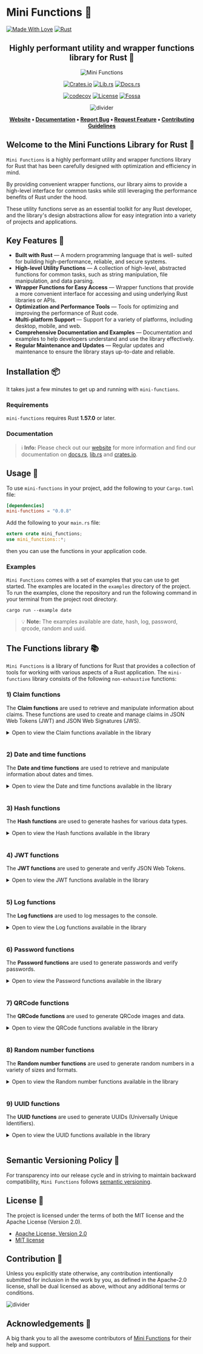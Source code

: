 # Mini Functions 🦀

[![Made With Love][mwl]][6]
[![Rust][made-with-rust-badge]][12]

<!-- markdownlint-disable MD033 -->
<center>

## Highly performant utility and wrapper functions library for Rust 🚀

![Mini Functions][banner]

[![Crates.io][crates-badge]][8]
[![Lib.rs][libs-badge]][10]
[![Docs.rs][docs-badge]][9]

[![codecov][codecov-badge]][13]
[![License][license-badge]][2]
[![Fossa][fossa-badge]][14]

![divider][divider]

**[Website][0]
• [Documentation][9]
• [Report Bug][3]
• [Request Feature][3]
• [Contributing Guidelines][4]**

</center>

## Welcome to the Mini Functions Library for Rust 👋

`Mini Functions` is a highly performant utility and wrapper functions
library for Rust that has been carefully designed with optimization and
efficiency in mind.

By providing convenient wrapper functions, our library aims to provide a
high-level interface for common tasks while still leveraging the
performance benefits of Rust under the hood.

These utility functions serve as an essential toolkit for any Rust
developer, and the library's design abstractions allow for easy
integration into a variety of projects and applications.

## Key Features 🎯

- **Built with Rust** — A modern programming language that is well-
  suited for building high-performance, reliable, and secure systems.
- **High-level Utility Functions** — A collection of high-level,
  abstracted functions for common tasks, such as string manipulation,
  file manipulation, and data parsing.
- **Wrapper Functions for Easy Access** — Wrapper functions that provide
  a more convenient interface for accessing and using underlying Rust
  libraries or APIs.
- **Optimization and Performance Tools** — Tools for optimizing and
  improving the performance of Rust code.
- **Multi-platform Support** — Support for a variety of platforms,
  including desktop, mobile, and web.
- **Comprehensive Documentation and Examples** — Documentation and
  examples to help developers understand and use the library effectively.
- **Regular Maintenance and Updates** — Regular updates and maintenance
  to ensure the library stays up-to-date and reliable.

## Installation 📦

It takes just a few minutes to get up and running with `mini-functions`.

### Requirements

`mini-functions` requires Rust **1.57.0** or later.

### Documentation

> ℹ️ **Info:** Please check out our [website][0] for more information
and find our documentation on [docs.rs][9], [lib.rs][10] and
[crates.io][8].

## Usage 📖

To use `mini-functions` in your project, add the following to your
`Cargo.toml` file:

```toml
[dependencies]
mini-functions = "0.0.8"
```

Add the following to your `main.rs` file:

```rust
extern crate mini_functions;
use mini_functions::*;
```

then you can use the functions in your application code.

### Examples

`Mini Functions` comes with a set of examples that you can use to get
started. The examples are located in the `examples` directory of the
project. To run the examples, clone the repository and run the following
command in your terminal from the project root directory.

```shell
cargo run --example date
```

> 💡 **Note:** The examples available are date, hash, log, password, qrcode, random and uuid.

## The Functions library 📚

`Mini Functions` is a library of functions for Rust that provides a
collection of tools for working with various aspects of a Rust
application. The `mini-functions` library consists of the following
`non-exhaustive` functions:

### 1) Claim functions

The **Claim functions** are used to retrieve and manipulate information
about claims. These functions are used to create and manage claims in
JSON Web Tokens (JWT) and JSON Web Signatures (JWS).

<!-- markdownlint-disable MD033 -->
<details>
  <summary>Open to view the Claim functions available in the library<br><br></summary>

| Function | Include File | Function Prototype | Description |
| -------- | ------------ | ------------------ | ----------- |
| `Claim::new()` | `claim.rs` | `fn new()` | Creates a new claim. |
| `Claim::exp` | `claim.rs` | `exp` | Returns the expiration time of the claim. |
| `Claim::iat` | `claim.rs` | `iat` | Returns the issued at time of the claim. |
| `Claim::iss` | `claim.rs` | `iss` | Returns the issuer of the claim. |
| `Claim::sub` | `claim.rs` | `sub` | Returns the subject of the claim. |
| `Claim::aud` | `claim.rs` | `aud` | Returns the audience of the claim. |

</details>

### 2) Date and time functions

The **Date and time functions** are used to retrieve and manipulate
information about dates and times.

<!-- markdownlint-disable MD033 -->
<details>
  <summary>Open to view the Date and time functions available in the library<br><br></summary>

| Function | Include File | Function Prototype | Description |
| -------- | ------------ | ------------------ | ----------- |
| `Date::date()` | `date.rs` | `fn date()` | Returns the current date in UTC format. |
| `Date::day()` | `date.rs` | `fn day()` | Returns the current day. |
| `Date::hour()` | `date.rs` | `fn hour()` | Returns the current hour. |
| `Date::iso_8601()` | `date.rs` | `fn iso_8601()` | Returns the current date and time in ISO 8601 format. |
| `Date::microsecond()` | `date.rs` | `fn microsecond()` | Returns the current microsecond. |
| `Date::millisecond()` | `date.rs` | `fn millisecond()` | Returns the current millisecond. |
| `Date::minute()` | `date.rs` | `fn minute()` | Returns the current minute. |
| `Date::month()` | `date.rs` | `fn month()` | Returns the current month. |
| `Date::nanosecond()` | `date.rs` | `fn nanosecond()` | Returns the current nanosecond. |
| `Date::now_utc()` | `date.rs` | `fn now_utc()` | Returns the current date and time in UTC format. |
| `Date::second()` | `date.rs` | `fn second()` | Returns the current second. |
| `Date::timestamp()` | `date.rs` | `fn timestamp()` | Returns the current timestamp. |
| `Date::weekday()` | `date.rs` | `fn weekday()` | Returns the current weekday. |
| `Date::year()` | `date.rs` | `fn year()` | Returns the current year. |
</details>

### 3) Hash functions

The **Hash functions** are used to generate hashes for various data
types.

<!-- markdownlint-disable MD033 -->
<details>
  <summary>Open to view the Hash functions available in the library<br><br></summary>

| Function | Include File | Function Prototype | Description |
| -------- | ------------ | ------------------ | ----------- |
| `Hash::entropy` | `hash.rs` | `fn entropy()` | Returns the entropy of a string. |
| `Hash::generate_hash` | `hash.rs` | `fn generate_hash()` | Generates a hash for a string. |
| `Hash::hash` | `hash.rs` | `fn hash()` | Returns the hash of a string. |
| `Hash::hash_length` | `hash.rs` | `fn hash_length()` | Returns the length of a hash. |
| `Hash::new` | `hash.rs` | `fn new()` | Creates a new hash instance. |
| `Hash::password` | `hash.rs` | `fn password()` | Returns the hash of a password. |
| `Hash::password_length` | `hash.rs` | `fn password_length()` | Returns the length of a password hash. |
| `Hash::set_hash` | `hash.rs` | `fn set_hash()` | Sets the hash for a string. |
| `Hash::set_password` | `hash.rs` | `fn set_password()` | Sets the hash for a password. |
| `Hash::verify` | `hash.rs` | `fn verify()` | Verifies a hash. |
</details>

### 4) JWT functions

The **JWT functions** are used to generate and verify JSON Web Tokens.

<!-- markdownlint-disable MD033 -->
<details>
  <summary>Open to view the JWT functions available in the library<br><br></summary>

| Function | Include File | Function Prototype | Description |
| -------- | ------------ | ------------------ | ----------- |
| `JWT::default` | `jwt.rs` | `fn default()` | Creates a new JWT instance. |
| `JWT::decode` | `jwt.rs` | `fn decode()` | Decodes a JWT. |
| `JWT::encode` | `jwt.rs` | `fn encode()` | Encodes a JWT. |
| `JWT::generate` | `jwt.rs` | `fn generate()` | Generates a JWT. |
| `JWT::get_token` | `jwt.rs` | `fn get_token()` | Returns the JWT token. |
| `JWT::claims` | `jwt.rs` | `fn claims()` | Returns the JWT claims. |
| `JWT::get_token_length` | `jwt.rs` | `fn get_token_length()` | Returns the length of the JWT token. |
| `JWT::get_token_username` | `jwt.rs` | `fn get_token_username()` | Returns the username of the JWT token. |
| `JWT::header` | `jwt.rs` | `fn header()` | Returns the JWT header. |
| `JWT::new` | `jwt.rs` | `fn new()` | Creates a new JWT instance. |
| `JWT::secret` | `jwt.rs` | `fn secret()` | Returns the JWT secret. |
| `JWT::set_token` | `jwt.rs` | `fn set_token()` | Sets the JWT token. |
</details>

### 5) Log functions

The **Log functions** are used to log messages to the console.

<!-- markdownlint-disable MD033 -->
<details>
  <summary>Open to view the Log functions available in the library<br><br></summary>

| Function | Include File | Function Prototype | Description |
| -------- | ------------ | ------------------ | ----------- |
| `Log::log()` | `log.rs` | `fn log()` | Logs a message to the console.|
| `Log::new()` | `log.rs` | `fn new()` | Creates a new log instance. |
</details>

### 6) Password functions

The **Password functions** are used to generate passwords and verify
passwords.

<!-- markdownlint-disable MD033 -->
<details>
  <summary>Open to view the Password functions available in the library<br><br></summary>

| Function | Include File | Function Prototype | Description |
| -------- | ------------ | ------------------ | ----------- |
| `Password::entropy` | `password.rs` | `fn entropy()` | Returns the entropy of a string. |
| `Password::hash_length` | `password.rs` | `fn hash_length()` | Returns the length of a hash. |
| `Password::hash` | `password.rs` | `fn hash()` | Returns the hash of a password. |
| `Password::is_empty` | `password.rs` | `fn is_empty()` | Checks if a password is empty. |
| `Password::len` | `password.rs` | `fn len()` | Returns the length of a password. |
| `Password::new` | `password.rs` | `fn new()` | Creates a new password instance. |
| `Password::passphrase` | `password.rs` | `fn passphrase()` | Generates a passphrase. |
| `Password::password_length` | `password.rs` | `fn password_length()` | Returns the length of a password hash. |
| `Password::set_passphrase` | `password.rs` | `fn set_passphrase()` | Sets a passphrase. |
</details>

### 7) QRCode functions

The **QRCode functions** are used to generate QRCode images and data.

<!-- markdownlint-disable MD033 -->
<details>
  <summary>Open to view the QRCode functions available in the library<br><br></summary>

| Function | Include File | Function Prototype | Description |
| -------- | ------------ | ------------------ | ----------- |
| `QRCode::colorize()` | `qrcode.rs` | `fn colorize()` | Colorizes the QRCode instance. |
| `QRCode::from_bytes()` | `qrcode.rs` | `fn from_bytes()` | Creates a new QRCode instance from a byte array. |
| `QRCode::from_string()` | `qrcode.rs` | `fn from_string()` | Creates a new QRCode instance from a string. |
| `QRCode::new()` | `qrcode.rs` | `fn new()` | Creates a new QRCode instance. |
| `QRCode::resize()` | `qrcode.rs` | `fn resize()` | Resizes the QRCode instance. |
| `QRCode::to_png()` | `qrcode.rs` | `fn to_png()` | Converts the QRCode instance to a PNG image. |
| `QRCode::to_qrcode()` | `qrcode.rs` | `fn to_qrcode()` | Converts the QRCode instance to a QRCode image. |
| `QRCode::to_svg()` | `qrcode.rs` | `fn to_svg()` | Converts the QRCode instance to a SVG image. |
</details>

### 8) Random number functions

The **Random number functions** are used to
generate random numbers in a variety of sizes and formats.

<!-- markdownlint-disable MD033 -->
<details>
  <summary>Open to view the Random number functions available in the library<br><br></summary>

| Function | Include File | Function Prototype | Description |
| -------- | ------------ | ------------------ | ----------- |
| `Random::bytes()` | `random.rs` | `fn bytes()` | Generates a vector of random bytes of a given length. |
| `Random::default()` | `random.rs` | `fn default()` | Creates a new `Random` struct with a default seed. |
| `Random::float()` | `random.rs` | `fn float()` | Generates a random floating point number between 0 and 1. |
| `Random::int()` | `random.rs` | `fn int()` | Generates a random integer between a minimum and maximum value. |
| `Random::new()` | `random.rs` | `fn new()` | Creates a new `Random` struct with a seed based on the current system time. |
| `Random::pseudo()` | `random.rs` | `fn pseudo()` | Generates a pseudo-random number by XORing the last 31 random numbers together. |
| `Random::random()` | `random.rs` | `fn random()` | Generates a random number using the linear congruential generator algorithm. The multiplier for the algorithm is the golden ratio. |
</details>

### 9) UUID functions

The **UUID functions** are used to generate UUIDs (Universally Unique
Identifiers).

<!-- markdownlint-disable MD033 -->
<details>
  <summary>Open to view the UUID functions available in the library<br><br></summary>

| Function | Include File | Function Prototype | Description |
| -------- | ------------ | ------------------ | ----------- |
| `UUID::new()` | `uuid.rs` | `fn new()` | Creates a new UUID instance based on the version specified. (v3, v4, v5) |
| `UUID::uuid_v3()` | `uuid.rs` | `fn uuid_v3()` | Creates a new UUID v3 instance. |
| `UUID::uuid_v4()` | `uuid.rs` | `fn uuid_v4()` | Creates a new UUID v4 instance. |
| `UUID::uuid_v5()` | `uuid.rs` | `fn uuid_v5()` | Creates a new UUID v5 instance. |
</details>

## Semantic Versioning Policy 🚥

For transparency into our release cycle and in striving to maintain
backward compatibility, `Mini Functions` follows
[semantic versioning][7].

## License 📝

The project is licensed under the terms of both the MIT license and the
Apache License (Version 2.0).

- [Apache License, Version 2.0][1]
- [MIT license][2]

## Contribution 🤝

Unless you explicitly state otherwise, any contribution intentionally
submitted for inclusion in the work by you, as defined in the Apache-2.0
license, shall be dual licensed as above, without any additional terms
or conditions.

![divider][divider]

## Acknowledgements 💙

A big thank you to all the awesome contributors of [Mini Functions][6]
for their help and support.

[0]: https://minifunctions.com
[1]: http://www.apache.org/licenses/LICENSE-2.0
[2]: http://opensource.org/licenses/MIT
[3]: https://github.com/sebastienrousseau/mini-functions/issues
[4]: https://raw.githubusercontent.com/sebastienrousseau/mini-functions/main/.github/CONTRIBUTING.md
[6]: https://github.com/sebastienrousseau/mini-functions/graphs/contributors
[7]: http://semver.org/
[8]: https://crates.io/crates/mini-functions
[9]: https://docs.rs/mini-functions
[10]: https://lib.rs/crates/mini-functions
[12]: https://www.rust-lang.org/
[13]: https://codecov.io/github/sebastienrousseau/mini-functions
[14]: https://app.fossa.com/projects/git%2Bgithub.com%2Fsebastienrousseau%2Fmini-functions?ref=badge_shield

[banner]: https://raw.githubusercontent.com/sebastienrousseau/vault/main/assets/banners/banner-mini-functions.svg "Mini Functions - Rust 🦀"
[crates-badge]: https://img.shields.io/crates/v/mini-functions.svg?style=for-the-badge 'Crates.io'
[codecov-badge]: https://img.shields.io/codecov/c/github/sebastienrousseau/mini-functions?style=for-the-badge&token=M1REIC3QCK 'Codecov'
[divider]: https://raw.githubusercontent.com/sebastienrousseau/vault/main/assets/elements/divider.svg "divider"
[docs-badge]: https://img.shields.io/docsrs/mini-functions.svg?style=for-the-badge 'Docs.rs'
[libs-badge]: https://img.shields.io/badge/lib.rs-v0.0.8-orange.svg?style=for-the-badge 'Lib.rs'
[license-badge]: https://img.shields.io/crates/l/mini-functions.svg?style=for-the-badge 'License'
[made-with-rust-badge]: https://raw.githubusercontent.com/sebastienrousseau/vault/main/assets/shields/made-with-rust.svg "Made With Rust 🦀"
[mwl]: https://raw.githubusercontent.com/sebastienrousseau/vault/main/assets/shields/made-with-love.svg "Made With Love"
[fossa-badge]: https://img.shields.io/static/v1?style=for-the-badge&message=Fossa&color=289E6D&logo=Fossa&logoColor=FFFFFF&label= 'Fossa'
